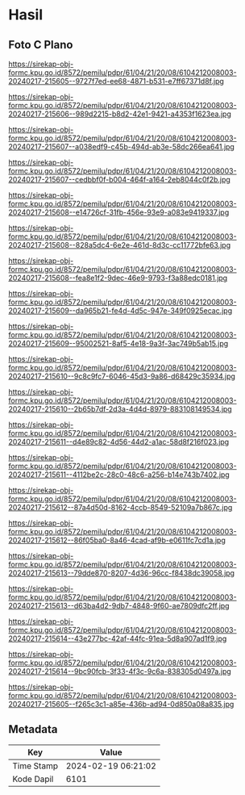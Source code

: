 # Hasil

## Foto C Plano

https://sirekap-obj-formc.kpu.go.id/8572/pemilu/pdpr/61/04/21/20/08/6104212008003-20240217-215605--9727f7ed-ee68-4871-b531-e7ff67371d8f.jpg

https://sirekap-obj-formc.kpu.go.id/8572/pemilu/pdpr/61/04/21/20/08/6104212008003-20240217-215606--989d2215-b8d2-42e1-9421-a4353f1623ea.jpg

https://sirekap-obj-formc.kpu.go.id/8572/pemilu/pdpr/61/04/21/20/08/6104212008003-20240217-215607--a038edf9-c45b-494d-ab3e-58dc266ea641.jpg

https://sirekap-obj-formc.kpu.go.id/8572/pemilu/pdpr/61/04/21/20/08/6104212008003-20240217-215607--cedbbf0f-b004-464f-a164-2eb8044c0f2b.jpg

https://sirekap-obj-formc.kpu.go.id/8572/pemilu/pdpr/61/04/21/20/08/6104212008003-20240217-215608--e14726cf-31fb-456e-93e9-a083e9419337.jpg

https://sirekap-obj-formc.kpu.go.id/8572/pemilu/pdpr/61/04/21/20/08/6104212008003-20240217-215608--828a5dc4-6e2e-461d-8d3c-cc11772bfe63.jpg

https://sirekap-obj-formc.kpu.go.id/8572/pemilu/pdpr/61/04/21/20/08/6104212008003-20240217-215608--fea8e1f2-9dec-46e9-9793-f3a88edc0181.jpg

https://sirekap-obj-formc.kpu.go.id/8572/pemilu/pdpr/61/04/21/20/08/6104212008003-20240217-215609--da965b21-fe4d-4d5c-947e-349f0925ecac.jpg

https://sirekap-obj-formc.kpu.go.id/8572/pemilu/pdpr/61/04/21/20/08/6104212008003-20240217-215609--95002521-8af5-4e18-9a3f-3ac749b5ab15.jpg

https://sirekap-obj-formc.kpu.go.id/8572/pemilu/pdpr/61/04/21/20/08/6104212008003-20240217-215610--9c8c9fc7-6046-45d3-9a86-d68429c35934.jpg

https://sirekap-obj-formc.kpu.go.id/8572/pemilu/pdpr/61/04/21/20/08/6104212008003-20240217-215610--2b65b7df-2d3a-4d4d-8979-883108149534.jpg

https://sirekap-obj-formc.kpu.go.id/8572/pemilu/pdpr/61/04/21/20/08/6104212008003-20240217-215611--d4e89c82-4d56-44d2-a1ac-58d8f216f023.jpg

https://sirekap-obj-formc.kpu.go.id/8572/pemilu/pdpr/61/04/21/20/08/6104212008003-20240217-215611--4112be2c-28c0-48c6-a256-b14e743b7402.jpg

https://sirekap-obj-formc.kpu.go.id/8572/pemilu/pdpr/61/04/21/20/08/6104212008003-20240217-215612--87a4d50d-8162-4ccb-8549-52109a7b867c.jpg

https://sirekap-obj-formc.kpu.go.id/8572/pemilu/pdpr/61/04/21/20/08/6104212008003-20240217-215612--86f05ba0-8a46-4cad-af9b-e0611fc7cd1a.jpg

https://sirekap-obj-formc.kpu.go.id/8572/pemilu/pdpr/61/04/21/20/08/6104212008003-20240217-215613--79dde870-8207-4d36-96cc-f8438dc39058.jpg

https://sirekap-obj-formc.kpu.go.id/8572/pemilu/pdpr/61/04/21/20/08/6104212008003-20240217-215613--d63ba4d2-9db7-4848-9f60-ae7809dfc2ff.jpg

https://sirekap-obj-formc.kpu.go.id/8572/pemilu/pdpr/61/04/21/20/08/6104212008003-20240217-215614--43e277bc-42af-44fc-91ea-5d8a907ad1f9.jpg

https://sirekap-obj-formc.kpu.go.id/8572/pemilu/pdpr/61/04/21/20/08/6104212008003-20240217-215614--9bc90fcb-3f33-4f3c-9c6a-838305d0497a.jpg

https://sirekap-obj-formc.kpu.go.id/8572/pemilu/pdpr/61/04/21/20/08/6104212008003-20240217-215605--f265c3c1-a85e-436b-ad94-0d850a08a835.jpg


## Metadata

| Key        | Value               |
| ---------- | ------------------- |
| Time Stamp | 2024-02-19 06:21:02 |
| Kode Dapil | 6101                |



